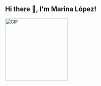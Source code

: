 ## Hi there 👋, I'm Marina López!

<img alt="GIF" src="https://media0.giphy.com/media/v1.Y2lkPTc5MGI3NjExYmo4eThiZ3p1MG91emw5YmplbXE4emh5bDYzZHlzcGZudDNyaW04OSZlcD12MV9pbnRlcm5hbF9naWZfYnlfaWQmY3Q9Zw/hs67xo8fGYfx5KlBgV/giphy.gif" width = 200/>

